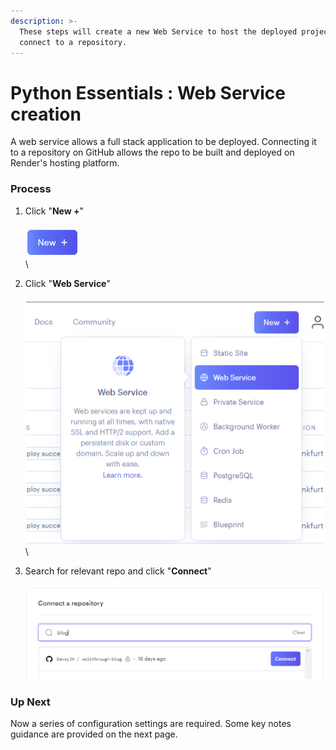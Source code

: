 ```yaml
---
description: >-
  These steps will create a new Web Service to host the deployed project and
  connect to a repository.
---
```


# Python Essentials : Web Service creation

A web service allows a full stack application to be deployed. Connecting it to a repository on GitHub allows the repo to be built and deployed on Render's hosting platform.

### Process

1. Click "**New +**"\
   \
   ![](<../../.gitbook/assets/new.png>)\
   \

2. Click "**Web Service**"\
   \
   ![](../../.gitbook/assets/web-service.png)\
   \

3. Search for relevant repo and click "**Connect**"\
   \
   ![](../../.gitbook/assets/connect.png)

### Up Next

Now a series of configuration settings are required. Some key notes guidance are provided on the next page.
